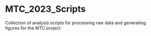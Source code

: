 # MTC_2023_Scripts
Collection of analysis scripts for processing raw data and generating figures for the MTC project
